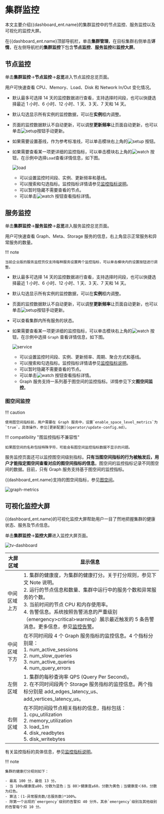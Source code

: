 # 集群监控

本文主要介绍{{dashboard_ent.name}的集群监控中的节点监控、服务监控以及可视化的监控大屏。

在{{dashboard_ent.name}顶部导航栏，单击**集群管理**，在目标集群右侧单击**详情**，在左侧导航栏的**集群监控**下包含**节点监控**、**服务监控**和**监控大屏**。

## 节点监控

单击**集群监控**->**节点监控**->**总览**进入节点监控总览页面。

用户可快速查看 CPU、Memory、Load、Disk 和 Network In/Out 变化情况。

- 默认最多可选择 14 天的监控数据进行查看，支持选择时间段，也可以快捷选择最近 1 小时、6 小时、12 小时、1 天、3 天、7 天和 14 天。
- 默认勾选显示所有实例的监控数据，可以在**实例**框内调整。
- 页面的监控数据默认不自动更新，可以调整**更新频率**让页面自动更新，也可以单击![setup](https://docs-cdn.nebula-graph.com.cn/figures/refresh-220616.png)按钮手动更新。
- 如果需要设置基线，作为参考标准线，可以单击模块右上角的![setup](https://docs-cdn.nebula-graph.com.cn/figures/Setup_cn.png) 按钮。
- 如果需要查看某一项更详细的监控指标，可以单击模块右上角的![watch](https://docs-cdn.nebula-graph.com.cn/figures/watch_cn.png) 按钮，在示例中选择`Load`查看详情信息，如下图。

    ![load](https://docs-cdn.nebula-graph.com.cn/figures/ds-load-220913-cn.png)
    
  - 可以设置监控时间段、实例、更新频率和基线。
  - 可以搜索和勾选指标。监控指标详情请参见[监控指标说明](../7.monitor-parameter.md)。
  - 可以暂时隐藏不需要查看的节点。
  - 可以单击![watch](https://docs-cdn.nebula-graph.com.cn/figures/watch_cn.png) 按钮查看指标详情。

## 服务监控

单击**集群监控**->**服务监控**->**总览**进入服务监控总览页面。

用户可快速查看 Graph、Meta、Storage 服务的信息，右上角显示正常服务和异常服务的数量。

!!! note

    当前企业版的服务监控页仅支持每种服务设置两个监控指标，可以单击模块内的设置按钮进行调整。

- 默认最多可选择 14 天的监控数据进行查看，支持选择时间段，也可以快捷选择最近 1 小时、6 小时、12 小时、1 天、3 天、7 天和 14 天。
- 默认勾选显示所有实例的监控数据，可以在**实例**框内调整。
- 页面的监控数据默认不自动更新，可以调整**更新频率**让页面自动更新，也可以单击![setup](https://docs-cdn.nebula-graph.com.cn/figures/refresh-220616.png)按钮手动更新。
- 可以查看集群内所有服务的状态。
- 如果需要查看某一项更详细的监控指标，可以单击模块右上角的![watch](https://docs-cdn.nebula-graph.com.cn/figures/watch_cn.png) 按钮，在示例中选择 `Graph` 查看详情信息，如下图。

   ![service](https://docs-cdn.nebula-graph.com.cn/figures/ds-graph-220913-cn.png)
   
  - 可以设置监控时间段、实例、更新频率、周期、聚合方式和基线。
  - 可以搜索和勾选指标。监控指标详情请参见[监控指标说明](../7.monitor-parameter.md)。
  - 可以暂时隐藏不需要查看的节点。
  - 可以单击![watch](https://docs-cdn.nebula-graph.com.cn/figures/watch_cn.png) 按钮查看指标详情。
  - Graph 服务支持一系列基于图空间的监控指标。详情参见下文**图空间监控**。

### 图空间监控

!!! caution

    使用图空间指标前，用户需要在 Graph 服务中，设置`enable_space_level_metrics`为`true`。具体操作，参见[更新配置](operator/update-config.md)。

!!! compatibility "图监控指标不兼容性"

    如果图空间的名称包括特殊字符，可能会有图空间监控指标数据不显示的问题。

服务监控页面还可以监控图空间级别指标。**只有当图空间指标的行为被触发后，用户才能指定图空间查看对应的图空间指标的信息**。图空间的监控指标记录不同图空间的数据。目前，只有 Graph 服务支持基于图空间的监控指标。

{{dashboard_ent.name}支持的图空间指标，参见[图空间](../7.monitor-parameter.md)。

![graph-metrics](https://docs-cdn.nebula-graph.com.cn/figures/space_level_metrics_cn.png)

## 可视化监控大屏

{{dashboard_ent.name}的可视化监控大屏帮助用户一目了然地把握集群的健康状态、服务及节点信息。

单击**集群监控**->**监控大屏**进入监控大屏页面。

![tv-dashboard](https://docs-cdn.nebula-graph.com.cn/figures/screen_2022-04-13_cn.png)

| 大屏区域         | 显示信息                                                     |
| ------------ | ------------------------------------------------------------ |
| 中间区域上方 | 1. 集群的健康度，为集群的健康打分。关于打分规则，参见下文 Note 说明。 <br>2. 运行的节点信息和数量、集群中运行中的服务个数和异常服务的个数。 <br/>3. 当前时间的节点 CPU 和内存使用率。<br/>4. 告警信息。系统按照告警消息的严重级别（emergency>critical>warning）展示最近触发的 5 条告警消息。更多信息，参见[监控告警](../4.cluster-operator/9.notification.md)。 |
| 中间区域下方 | 在不同时间段 4 个 Graph 服务指标的监控信息。4 个指标分别是：<br/>1. num_active_sessions<br/>2. num_slow_queries<br/>3. num_active_queries<br/>4. num_query_errors |
| 左侧区域     | 1. 集群的每秒查询率 QPS (Query Per Second)。<br/>2. 在不同时间段两个 Storage 服务指标的监控信息。两个指标分别是 add_edges_latency_us、add_vertices_latency_us。 |
| 右侧区域     | 在不同时间段节点相关指标的信息，指标包括：<br/>1. cpu_utilization<br/>2. memory_utilization<br/>3. load_1m<br/>4. disk_readbytes<br/>5. disk_writebytes |

有关监控指标的具体信息，参见[监控指标说明](../7.monitor-parameter.md)。

!!! note

    集群的健康打分规则如下：

    - 最高 100 分，最低 13 分。
    - 当 100≥健康度≥80，分数为蓝色；当 80＞健康度≥60，分数为黄色；当健康度＜60，分数为红色。
    - 算法：(1-异常服务数/总服务数)*100%。
    - 除第一个出现的`emergency`级别的告警扣 40 分外，其余`emergency`级别及其他级别的告警每个扣 10 分。
